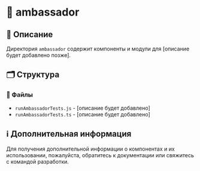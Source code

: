 # 📁 ambassador

## 📝 Описание
Директория `ambassador` содержит компоненты и модули для [описание будет добавлено позже].

## 🗂️ Структура

### 📄 Файлы

- `runAmbassadorTests.js` - [описание будет добавлено]
- `runAmbassadorTests.ts` - [описание будет добавлено]

## ℹ️ Дополнительная информация

Для получения дополнительной информации о компонентах и их использовании, пожалуйста, обратитесь к документации или свяжитесь с командой разработки.
